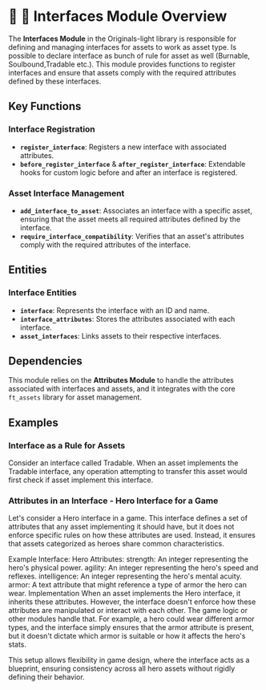 # 🧩 🧩 Interfaces Module Overview

The **Interfaces Module** in the Originals-light library is responsible for defining and managing interfaces for assets to work as asset type. Is possible to declare interface as bunch of rule for asset as well (Burnable, Soulbound,Tradable etc.). This module provides functions to register interfaces and ensure that assets comply with the required attributes defined by these interfaces.

## Key Functions

### Interface Registration

- **`register_interface`**: Registers a new interface with associated attributes.
- **`before_register_interface`** & **`after_register_interface`**: Extendable hooks for custom logic before and after an interface is registered.

### Asset Interface Management

- **`add_interface_to_asset`**: Associates an interface with a specific asset, ensuring that the asset meets all required attributes defined by the interface.
- **`require_interface_compatibility`**: Verifies that an asset's attributes comply with the required attributes of the interface.

## Entities

### Interface Entities

- **`interface`**: Represents the interface with an ID and name.
- **`interface_attributes`**: Stores the attributes associated with each interface.
- **`asset_interfaces`**: Links assets to their respective interfaces.

## Dependencies

This module relies on the **Attributes Module** to handle the attributes associated with interfaces and assets, and it integrates with the core `ft_assets` library for asset management.

## Examples

### Interface as a Rule for Assets

Consider an interface called Tradable. When an asset implements the Tradable interface, any operation attempting to transfer this asset would first check if asset implement this interface.

### Attributes in an Interface - Hero Interface for a Game

Let's consider a Hero interface in a game. This interface defines a set of attributes that any asset implementing it should have, but it does not enforce specific rules on how these attributes are used. Instead, it ensures that assets categorized as heroes share common characteristics.

Example Interface: Hero
Attributes:
strength: An integer representing the hero's physical power.
agility: An integer representing the hero's speed and reflexes.
intelligence: An integer representing the hero's mental acuity.
armor: A text attribute that might reference a type of armor the hero can wear.
Implementation
When an asset implements the Hero interface, it inherits these attributes. However, the interface doesn't enforce how these attributes are manipulated or interact with each other. The game logic or other modules handle that. For example, a hero could wear different armor types, and the interface simply ensures that the armor attribute is present, but it doesn't dictate which armor is suitable or how it affects the hero's stats.

This setup allows flexibility in game design, where the interface acts as a blueprint, ensuring consistency across all hero assets without rigidly defining their behavior.
